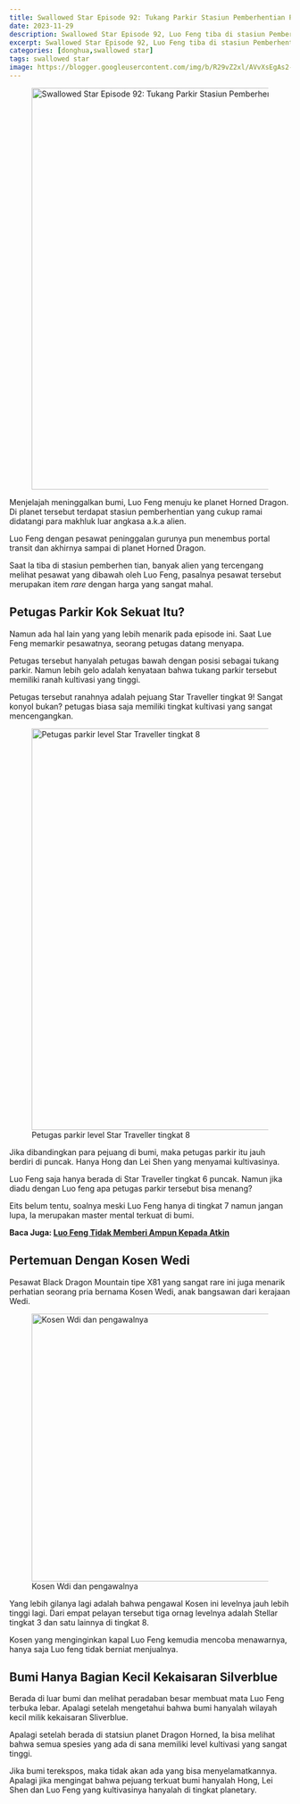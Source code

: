 ```yaml
---
title: Swallowed Star Episode 92: Tukang Parkir Stasiun Pemberhentian Planet Horned Dragon Adalah Star Traveller!
date: 2023-11-29
description: Swallowed Star Episode 92, Luo Feng tiba di stasiun Pemberhentian Planet Horned Dragon. Petugas parkirnya ternyata kultivasinya sangat tinggi!
excerpt: Swallowed Star Episode 92, Luo Feng tiba di stasiun Pemberhentian Planet Horned Dragon. Petugas parkirnya ternyata kultivasinya sangat tinggi!
categories: [donghua,swallowed star]
tags: swallowed star
image: https://blogger.googleusercontent.com/img/b/R29vZ2xl/AVvXsEgAs2-SaG143yhJoHWvcLiPDQGhseVRHnoRi-oNpU9OHJ3qOjcidc9N2FVNgjSPm9PBx1RO_Uq0qgcx0sU8xs6JROOLa_TJ_y157fo0Hzdo3NwiK3Pe7WWKaqY28I5JK2DsmTA7CJ__f2YmTwa8hxV_QQDHIseXXyKIk1jeD7munv_DCuRHRtBXSHuR8co/h169-w300-rw/petugas-parkir-stasiun-planet-horned-dragon-min.webp
---
```

<figure>
	<img alt="Swallowed Star Episode 92: Tukang Parkir Stasiun Pemberhentian Planet Horned Dragon Adalah Star Traveler Tingkat 9" height="720" src="https://blogger.googleusercontent.com/img/b/R29vZ2xl/AVvXsEgAs2-SaG143yhJoHWvcLiPDQGhseVRHnoRi-oNpU9OHJ3qOjcidc9N2FVNgjSPm9PBx1RO_Uq0qgcx0sU8xs6JROOLa_TJ_y157fo0Hzdo3NwiK3Pe7WWKaqY28I5JK2DsmTA7CJ__f2YmTwa8hxV_QQDHIseXXyKIk1jeD7munv_DCuRHRtBXSHuR8co/s1600-rw/petugas-parkir-stasiun-planet-horned-dragon-min.webp" width="1280" />
</figure>
<p>Menjelajah meninggalkan bumi, Luo Feng menuju ke planet Horned Dragon. Di planet tersebut terdapat stasiun pemberhentian yang cukup ramai didatangi para makhluk luar angkasa a.k.a alien.</p>
<p>Luo Feng dengan pesawat peninggalan gurunya pun menembus portal transit dan akhirnya sampai di planet Horned Dragon.</p>
<p>Saat Ia tiba di stasiun pemberhen tian, banyak alien yang tercengang melihat pesawat yang dibawah oleh Luo Feng, pasalnya pesawat tersebut merupakan item <em>rare</em> dengan harga yang sangat mahal.</p>
<h2 style="text-align: left;">Petugas Parkir Kok Sekuat Itu?</h2>
<p>Namun ada hal lain yang yang lebih menarik pada episode ini. Saat Lue Feng memarkir pesawatnya, seorang petugas datang menyapa.</p>
<p>Petugas tersebut hanyalah petugas bawah dengan posisi sebagai tukang parkir. Namun lebih gelo adalah kenyataan bahwa tukang parkir tersebut memiliki ranah kultivasi yang tinggi.</p>
<p>Petugas tersebut ranahnya adalah pejuang Star Traveller tingkat 9! Sangat konyol bukan? petugas biasa saja memiliki tingkat kultivasi yang sangat mencengangkan.</p>
<figure>
	<img alt="Petugas parkir level Star Traveller tingkat 8" height="720" src="https://blogger.googleusercontent.com/img/b/R29vZ2xl/AVvXsEgAs2-SaG143yhJoHWvcLiPDQGhseVRHnoRi-oNpU9OHJ3qOjcidc9N2FVNgjSPm9PBx1RO_Uq0qgcx0sU8xs6JROOLa_TJ_y157fo0Hzdo3NwiK3Pe7WWKaqY28I5JK2DsmTA7CJ__f2YmTwa8hxV_QQDHIseXXyKIk1jeD7munv_DCuRHRtBXSHuR8co/s1600/petugas-parkir-stasiun-planet-horned-dragon-min.webp" width="1280" />
	<figcaption>Petugas parkir level Star Traveller tingkat 8</figcaption>
</figure>
<p>Jika dibandingkan para pejuang di bumi, maka petugas parkir itu jauh berdiri di puncak. Hanya Hong dan Lei Shen yang menyamai kultivasinya.</p>
<p>Luo Feng saja hanya berada di Star Traveller tingkat 6 puncak. Namun jika diadu dengan Luo feng apa petugas parkir tersebut bisa menang?</p>
<p>Eits belum tentu, soalnya meski Luo Feng hanya di tingkat 7 namun jangan lupa, Ia merupakan master mental terkuat di bumi.</p><p><b>Baca Juga: <a href="https://www.supnewz.com/2023/10/swallowed-star-season-4-episode-89.html" target="_blank">Luo Feng Tidak Memberi Ampun Kepada Atkin</a></b></p>
<h2 style="text-align: left;">Pertemuan Dengan Kosen Wedi</h2>
<p>Pesawat Black Dragon Mountain tipe X81 yang sangat rare ini juga menarik perhatian seorang pria bernama Kosen Wedi, anak bangsawan dari kerajaan Wedi.</p>
<figure>
<img alt="Kosen Wdi dan pengawalnya" height="480" src="https://blogger.googleusercontent.com/img/b/R29vZ2xl/AVvXsEgnfdRLCGLX4FkjJaJ-Vm0KBrcAw8k2YdzsWdCTCzUDdR3Np0cA4CQXKhZIGszu_PIVOrVaq13qkkOqNj7OKnahHZc7y1RAVfH9oEz6y26dGoi6MUx1VY4kQNmVGEoRVoaJvhvusHTYsxmcZn-f_N747w8lJwAj98ri40TurhRbQ76zezhmHnd9buU2nGE/s1600/kosen-wedi-dan-pengawalnya-min.webp" width="1024" />
<figcaption>Kosen Wdi dan pengawalnya</figcaption>
</figure>
<p>Yang lebih gilanya lagi adalah bahwa pengawal Kosen ini levelnya jauh lebih tinggi lagi. Dari empat pelayan tersebut tiga ornag levelnya adalah Stellar tingkat 3 dan satu lainnya di tingkat 8.</p>
<p>Kosen yang menginginkan kapal Luo Feng kemudia mencoba menawarnya, hanya saja Luo feng tidak berniat menjualnya.</p>
<h2 style="text-align: left;">Bumi Hanya Bagian Kecil Kekaisaran Silverblue</h2>
<p>Berada di luar bumi dan melihat peradaban besar membuat mata Luo Feng terbuka lebar. Apalagi setelah mengetahui bahwa bumi hanyalah wilayah kecil milik kekaisaran Sliverblue.</p>
<p>Apalagi setelah berada di statsiun planet Dragon Horned, Ia bisa melihat bahwa semua spesies yang ada di sana memiliki level kultivasi yang sangat tinggi.</p>
<p>Jika bumi terekspos, maka tidak akan ada yang bisa menyelamatkannya. Apalagi jika mengingat bahwa pejuang terkuat bumi hanyalah Hong, Lei Shen dan Luo Feng yang kultivasinya hanyalah di tingkat planetary.</p>
